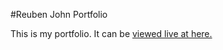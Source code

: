 #Reuben John Portfolio

This is my portfolio. It can be [viewed live at here.](https://reuben-john.github.io/.)